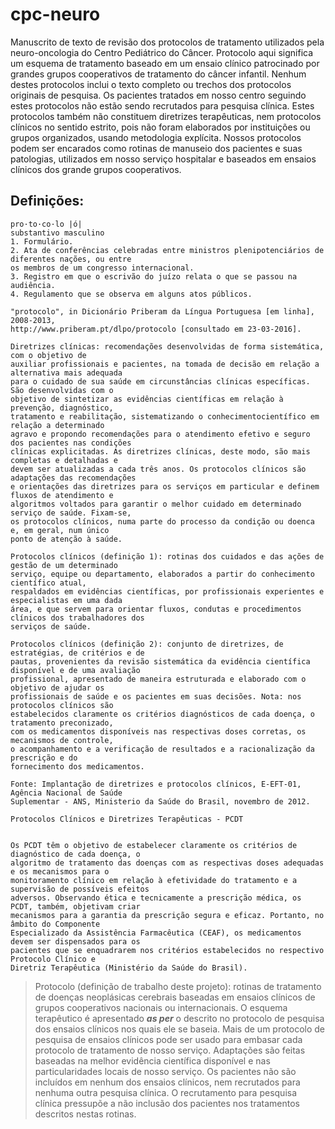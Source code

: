 # cpc-neuro

Manuscrito de texto de revisão dos protocolos de tratamento utilizados pela neuro-oncologia do Centro Pediátrico do Câncer. Protocolo aqui significa um esquema de tratamento baseado em um ensaio clínico patrocinado por grandes grupos cooperativos de tratamento do câncer infantil. Nenhum destes protocolos inclui o texto completo ou trechos dos protocolos originais de pesquisa. Os pacientes tratados em nosso centro seguindo estes protocolos não estão sendo recrutados para pesquisa clínica. Estes protocolos também não constituem diretrizes terapêuticas, nem protocolos clínicos no sentido estrito, pois não foram elaborados por instituições ou grupos organizados, usando metodologia explícita. Nossos protocolos podem ser encarados como rotinas de manuseio dos pacientes e suas patologias, utilizados em nosso serviço hospitalar e baseados em ensaios clínicos dos grande grupos cooperativos. 

## Definições:
```
pro·to·co·lo |ó| 
substantivo masculino
1. Formulário.
2. Ata de conferências celebradas entre ministros plenipotenciários de diferentes nações, ou entre 
os membros de um congresso internacional.
3. Registro em que o escrivão do juízo relata o que se passou na audiência.
4. Regulamento que se observa em alguns atos públicos.

"protocolo", in Dicionário Priberam da Língua Portuguesa [em linha], 2008-2013, 
http://www.priberam.pt/dlpo/protocolo [consultado em 23-03-2016].

```
```
Diretrizes clínicas: recomendações desenvolvidas de forma sistemática, com o objetivo de
auxiliar profissionais e pacientes, na tomada de decisão em relação a alternativa mais adequada
para o cuidado de sua saúde em circunstâncias clínicas específicas. São desenvolvidas com o 
objetivo de sintetizar as evidências científicas em relação à prevenção, diagnóstico, 
tratamento e reabilitação, sistematizando o conhecimentocientífico em relação a determinado 
agravo e propondo recomendações para o atendimento efetivo e seguro dos pacientes nas condições 
clínicas explicitadas. As diretrizes clínicas, deste modo, são mais completas e detalhadas e 
devem ser atualizadas a cada três anos. Os protocolos clínicos são adaptações das recomendações 
e orientações das diretrizes para os serviços em particular e definem fluxos de atendimento e 
algoritmos voltados para garantir o melhor cuidado em determinado serviço de saúde. Fixam-se, 
os protocolos clínicos, numa parte do processo da condição ou doenca e, em geral, num único 
ponto de atenção à saúde. 

Protocolos clínicos (definição 1): rotinas dos cuidados e das ações de gestão de um determinado
serviço, equipe ou departamento, elaborados a partir do conhecimento científico atual, 
respaldados em evidências científicas, por profissionais experientes e especialistas em uma dada
área, e que servem para orientar fluxos, condutas e procedimentos clínicos dos trabalhadores dos 
serviços de saúde. 

Protocolos clínicos (definição 2): conjunto de diretrizes, de estratégias, de critérios e de 
pautas, provenientes da revisão sistemática da evidência científica disponível e de uma avaliação
profissional, apresentado de maneira estruturada e elaborado com o objetivo de ajudar os 
profissionais de saúde e os pacientes em suas decisões. Nota: nos protocolos clínicos são
estabelecidos claramente os critérios diagnósticos de cada doença, o tratamento preconizado,
com os medicamentos disponíveis nas respectivas doses corretas, os mecanismos de controle,
o acompanhamento e a verificação de resultados e a racionalização da prescrição e do
fornecimento dos medicamentos.

Fonte: Implantação de diretrizes e protocolos clínicos, E-EFT-01, Agência Nacional de Saúde 
Suplementar - ANS, Ministerio da Saúde do Brasil, novembro de 2012.

```
```
Protocolos Clínicos e Diretrizes Terapêuticas - PCDT


Os PCDT têm o objetivo de estabelecer claramente os critérios de diagnóstico de cada doença, o 
algoritmo de tratamento das doenças com as respectivas doses adequadas e os mecanismos para o 
monitoramento clínico em relação à efetividade do tratamento e a supervisão de possíveis efeitos 
adversos. Observando ética e tecnicamente a prescrição médica, os PCDT, também, objetivam criar 
mecanismos para a garantia da prescrição segura e eficaz. Portanto, no âmbito do Componente 
Especializado da Assistência Farmacêutica (CEAF), os medicamentos devem ser dispensados para os 
pacientes que se enquadrarem nos critérios estabelecidos no respectivo Protocolo Clínico e 
Diretriz Terapêutica (Ministério da Saúde do Brasil).

```

> Protocolo (definição de trabalho deste projeto): rotinas de tratamento de doenças neoplásicas
> cerebrais baseadas em ensaios clínicos de grupos cooperativos nacionais ou internacionais. 
> O esquema terapêutico é apresentado **_as per_** o descrito no protocolo de pesquisa dos ensaios
> clínicos nos quais ele se baseia. Mais de um protocolo de pesquisa de ensaios clínicos pode
> ser usado para embasar cada protocolo de tratamento de nosso serviço. Adaptações são feitas 
> baseadas na melhor evidência científica disponível e nas particularidades locais de nosso serviço. 
> Os pacientes não são incluídos em nenhum dos ensaios clínicos, nem recrutados para nenhuma outra 
> pesquisa clínica. O recrutamento para pesquisa clínica pressupõe a não inclusão dos pacientes nos 
> tratamentos descritos nestas rotinas. 
